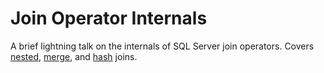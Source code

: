 # Join Operator Internals

A brief lightning talk on the internals of SQL Server join operators. Covers [nested](https://bertwagner.com/2018/12/11/visualizing-nested-loops-joins-and-understanding-their-implications/), [merge](https://bertwagner.com/2018/12/18/visualizing-merge-join-internals-and-understanding-their-implications/), and [hash](https://bertwagner.com/2019/01/02/hash-match-join-internals/) joins.
